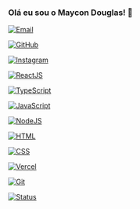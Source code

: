 ### Olá eu sou o Maycon Douglas! 👋

[![Email](https://img.shields.io/badge/Gmail-D14836?style=for-the-badge&logo=gmail&logoColor=white)](https://mayconxrz@gmail.com)

[![GitHub](https://img.shields.io/badge/GitHub-100000?style=for-the-badge&logo=github&logoColor=white)](https://github.com/mayconjzj)

[![Instagram](https://img.shields.io/badge/Instagram-E4405F?style=for-the-badge&logo=instagram&logoColor=white)](https://instagram.com)

[![ReactJS](https://img.shields.io/badge/React-20232A?style=for-the-badge&logo=react&logoColor=61DAFB)]()

[![TypeScript](https://img.shields.io/badge/TypeScript-007ACC?style=for-the-badge&logo=typescript&logoColor=white)]()

[![JavaScript](https://img.shields.io/badge/JavaScript-F7DF1E?style=for-the-badge&logo=javascript&logoColor=black)]()

[![NodeJS](https://img.shields.io/badge/Node.js-43853D?style=for-the-badge&logo=node.js&logoColor=white)]()

[![HTML](https://img.shields.io/badge/HTML5-E34F26?style=for-the-badge&logo=html5&logoColor=white)]()

[![CSS](https://img.shields.io/badge/CSS3-1572B6?style=for-the-badge&logo=css3&logoColor=white)]()

[![Vercel](https://img.shields.io/badge/Vercel-000000?style=for-the-badge&logo=vercel&logoColor=white)]()

[![Git](https://img.shields.io/badge/GIT-E44C30?style=for-the-badge&logo=git&logoColor=white)]()

[![Status](https://github-readme-stats.vercel.app/api?username=mayconjzj&theme=white-blue)]()
